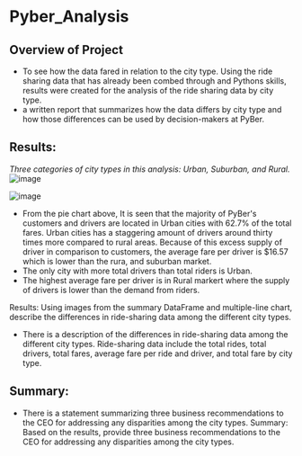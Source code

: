# ****Pyber_Analysis****

## Overview of Project
- To see how the data fared in relation to the city type. Using the ride sharing data that has already been combed through and Pythons skills, results were created for the analysis of the ride sharing data by city type.
-  a written report that summarizes how the data differs by city type and how those differences can be used by decision-makers at PyBer.

## Results: 
*Three categories of city types in this analysis: Urban, Suburban, and Rural.*
![image](https://user-images.githubusercontent.com/106709942/178166700-cd2744d3-1d60-4f8b-8d99-d4dba062f355.png)

![image](https://user-images.githubusercontent.com/106709942/178166508-9375c423-5399-46bd-accf-dbe476a603d3.png)
  - From the pie chart above, It is seen that the majority of PyBer's customers and drivers are located in Urban cities with 62.7% of the total fares. Urban cities has a staggering amount of drivers around thirty times more compared to rural areas. Because of this excess supply of driver in comparison to customers, the average fare per driver is $16.57 which is lower than the rura, and suburban market.
  - The only city with more total drivers than total riders is Urban.
  - The highest average fare per driver is in Rural markert where the supply of drivers is lower than the demand from riders. 

Results: Using images from the summary DataFrame and multiple-line chart, describe the differences in ride-sharing data among the different city types.
- There is a description of the differences in ride-sharing data among the different city types. Ride-sharing data include the total rides, total drivers, total fares, average fare per ride and driver, and total fare by city type.
## Summary:
- There is a statement summarizing three business recommendations to the CEO for addressing any disparities among the city types.
Summary: Based on the results, provide three business recommendations to the CEO for addressing any disparities among the city types.
